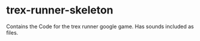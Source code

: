 # trex-runner-skeleton
Contains the Code for the trex runner google game. Has sounds included as files.
